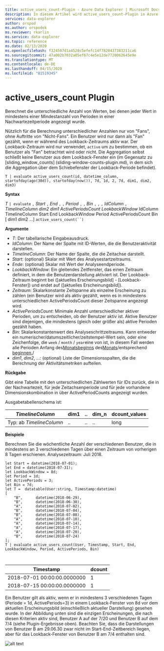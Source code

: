```yaml
---
title: active_users_count-Plugin - Azure Data Explorer | Microsoft Docs
description: In diesem Artikel wird active_users_count-Plugin in Azure Data Explorer beschrieben.
services: data-explorer
author: orspod
ms.author: orspodek
ms.reviewer: rkarlin
ms.service: data-explorer
ms.topic: reference
ms.date: 02/13/2020
ms.openlocfilehash: f324507d1a4528c5efefc14f7820437383211ca6
ms.sourcegitcommit: 47a002b7032a05ef67c4e5e12de7720062645e9e
ms.translationtype: MT
ms.contentlocale: de-DE
ms.lasthandoff: 04/15/2020
ms.locfileid: "81519345"
---
```

# <a name="active_users_count-plugin"></a>active_users_count Plugin

Berechnet die unterschiedliche Anzahl von Werten, bei denen jeder Wert in mindestens einer Mindestanzahl von Perioden in einer Nachwartezeitperiode angezeigt wurde.

Nützlich für die Berechnung unterschiedlicher Anzahlen nur von "Fans", ohne Auftritte von "Nicht-Fans". Ein Benutzer wird nur dann als "Fan" gezählt, wenn er während des Lookback-Zeitraums aktiv war. Der Lookback-Zeitraum wird nur verwendet, `active` um zu bestimmen, ob ein Benutzer als "Fan" betrachtet wird oder nicht. Die Aggregation selbst schließt keine Benutzer aus dem Lookback-Fenster ein (im Gegensatz zu [sliding_window_counts] (sliding-window-counts-plugin.md), in dem sich die Aggregation über dem Schiebefenster der Lookback-Periode befindet).

```kusto
T | evaluate active_users_count(id, datetime_column, startofday(ago(30d)), startofday(now()), 7d, 1d, 2, 7d, dim1, dim2, dim3)
```

**Syntax**

*T* `| evaluate` `,` *Start* `,` *End* `,` `,` *Period* `,` `,` *Bin* `,` `,` `,` *IdColumn* `,` *TimelineColumn* *dim2* *dim1* *ActivePeriodsCount* *LookbackWindow* IdColumn TimelineColumn Start End LookbackWindow Period ActivePeriodsCount Bin [ dim1 dim2 ...] `active_users_count(``)`

**Argumente**

* *T*: Der tabellarische Eingabeausdruck.
* *IdColumn*: Der Name der Spalte mit ID-Werten, die die Benutzeraktivität darstellen. 
* *TimelineColumn*: Der Name der Spalte, die die Zeitachse darstellt.
* *Start*: (optional) Skalar mit Wert des Analysestartzeitraums.
* *Ende*: (optional) Skalar mit Wert der Analyseendperiode.
* *LookbackWindow*: Ein gleitendes Zeitfenster, das einen Zeitraum definiert, in dem die Benutzerdarstellung aktiviert ist. Der Lookback-Zeitraum beginnt bei ([aktuelles Erscheinungsbild] - [Lookback-Fenster]) und endet auf ([aktuelles Erscheinungsbild]). 
* *Zeitraum*: Skalarkonstante Zeitspanne als einzelne Erscheinung zu zählen (ein Benutzer wird als aktiv gezählt, wenn es in mindestens unterschiedlichen ActivePeriodsCount dieser Zeitspanne angezeigt wird.
* *ActivePeriodsCount*: Minimale Anzahl unterschiedlicher aktiver Perioden, um zu entscheiden, ob der Benutzer aktiv ist. Aktive Benutzer sind diejenigen, die mindestens (gleich oder größer als) aktive Perioden gezählt haben.
* *Bin*: Skalarkonstantenwert des Analyseschrittzeitraums. Kann entweder ein numerischer/datumszeitlicher/zeitstempel-Wert sein, oder eine Zeichenfolge, die `week` / `month` / `year`eine von ist, in diesem Fall werden alle Perioden Anfang des[Monatsbeginns](startofyearfunction.md) des[Monats](startofmonthfunction.md)/entsprechend [beginnen.](startofweekfunction.md)/
* *dim1*, *dim2*, ...: (optional) Liste der Dimensionsspalten, die die Berechnung der Aktivitätsmetriken aufteilen.

**Rückgabe**

Gibt eine Tabelle mit den unterschiedlichen Zählwerten für IDs zurück, die in der Nachwartezeit, für jede Zeitachsenperiode und für jede vorhandene Dimensionskombination in über ActivePeriodCounts angezeigt wurden.

Ausgabetabellenschema ist:

|*TimelineColumn*|dim1|..|dim_n|dcount_values|
|---|---|---|---|---|
|Typ: ab *TimelineColumn*|..|..|..|long|


**Beispiele**

Berechnen Sie die wöchentliche Anzahl der verschiedenen Benutzer, die in mindestens an 3 verschiedenen Tagen über einen Zeitraum von vorherigen 8 Tagen erschienen. Analysezeitraum: Juli 2018.

```kusto
let Start = datetime(2018-07-01);
let End = datetime(2018-07-31);
let LookbackWindow = 8d;
let Period = 1d;
let ActivePeriods = 3;
let Bin = 7d; 
let T =  datatable(User:string, Timestamp:datetime)
[
    "B",      datetime(2018-06-29),
    "B",      datetime(2018-06-30),
    "A",      datetime(2018-07-02),
    "B",      datetime(2018-07-04),
    "B",      datetime(2018-07-08),
    "A",      datetime(2018-07-10),
    "A",      datetime(2018-07-14),
    "A",      datetime(2018-07-17),
    "A",      datetime(2018-07-20),
    "B",      datetime(2018-07-24)
]; 
T | evaluate active_users_count(User, Timestamp, Start, End, LookbackWindow, Period, ActivePeriods, Bin)



```

|Timestamp|dcount|
|---|---|
|2018-07-01 00:00:00.0000000|1|
|2018-07-15 00:00:00.0000000|1|

Ein Benutzer gilt als aktiv, wenn er in mindestens 3 verschiedenen Tagen (Periode = 1d, ActivePeriods=3) in einem Lookback-Fenster von 8d vor dem aktuellen Erscheinungsbild (einschließlich aktueller Darstellung) gesehen wurde. In der Abbildung unten sind die einzigen Erscheinungen, die nach diesen Kriterien aktiv sind, Benutzer A auf der 7/20 und Benutzer B auf dem 7/4 (siehe Plugin-Ergebnisse oben). Beachten Sie, dass die Darstellungen von Benutzer B am 29.06.30 zwar nicht im Start-End-Zeitbereich liegen, aber für das Lookback-Fenster von Benutzer B am 7/4 enthalten sind. 

![alt text](images/queries/active-users-count.png "Active-Users-Count")
